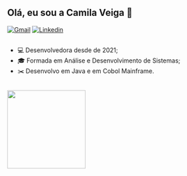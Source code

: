 ## Olá, eu sou a Camila Veiga 👋 </h2>

<div
<div>
  <a href="mailto: cb.veiga3@gmail.com"><img src="https://img.shields.io/badge/Gmail-red?style=flat&logo=Gmail&logoColor=white" alt="Gmail" /></a>
  <a href="https://www.linkedin.com/in/camila-veiga-722006164/" target="_blank"><img src="https://img.shields.io/badge/LinkedIn-blue?style=flat&logo=linkedin&labelColor=blue" alt="Linkedin" /></a>
</div>

##

<ul>
  <li> 💻 Desenvolvedora desde de 2021;
  <li> 🎓 Formada em Análise e Desenvolvimento de Sistemas; </li> 
  <li> ✂️ Desenvolvo em Java e em Cobol Mainframe. </li> 
</ul>

##

<div>
  <img height="180em" src="https://github-readme-stats.vercel.app/api/top-langs/?username=camilaveiga&layout=compact&hide_border=true&langs_count=8&theme=radical&text_color=ffffff&bg_color=0d1117"/>
</div>
